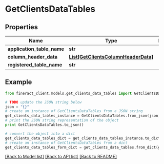 # GetClientsDataTables


## Properties

Name | Type | Description | Notes
------------ | ------------- | ------------- | -------------
**application_table_name** | **str** |  | [optional] 
**column_header_data** | [**List[GetClientsColumnHeaderData]**](GetClientsColumnHeaderData.md) |  | [optional] 
**registered_table_name** | **str** |  | [optional] 

## Example

```python
from fineract_client.models.get_clients_data_tables import GetClientsDataTables

# TODO update the JSON string below
json = "{}"
# create an instance of GetClientsDataTables from a JSON string
get_clients_data_tables_instance = GetClientsDataTables.from_json(json)
# print the JSON string representation of the object
print GetClientsDataTables.to_json()

# convert the object into a dict
get_clients_data_tables_dict = get_clients_data_tables_instance.to_dict()
# create an instance of GetClientsDataTables from a dict
get_clients_data_tables_form_dict = get_clients_data_tables.from_dict(get_clients_data_tables_dict)
```
[[Back to Model list]](../README.md#documentation-for-models) [[Back to API list]](../README.md#documentation-for-api-endpoints) [[Back to README]](../README.md)


